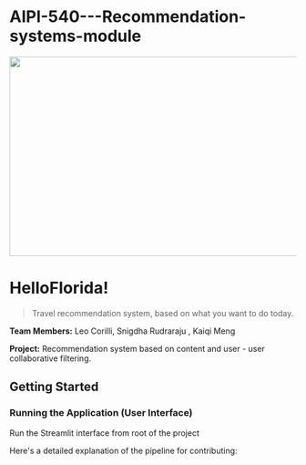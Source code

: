 # AIPI-540---Recommendation-systems-module


<img src="https://uconn-today-universityofconn.netdna-ssl.com/wp-content/uploads/2018/09/GettyImages-660559557-fastfoodkids-1024x683.jpg" width="600" height="350">

# HelloFlorida! <br/>
>Travel recommendation system, based on what you want to do today.


**Team Members:** Leo Corilli, Snigdha Rudraraju , Kaiqi Meng

**Project:** Recommendation system based on content and user - user collaborative filtering.

## Getting Started

### Running the Application (User Interface)

Run the Streamlit interface from root of the project

Here's a detailed explanation of the pipeline for contributing: 

